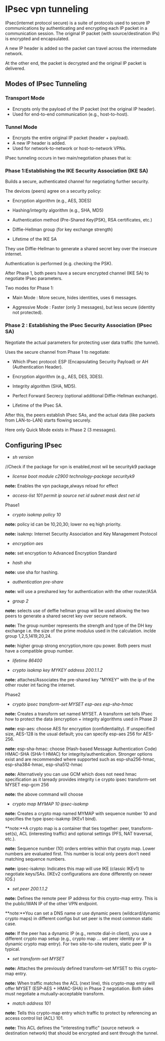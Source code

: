 # IPsec vpn tunneling
IPsec(internet protocol secure) is a suite of protocols used to secure IP communications by authenticating and encrypting each IP packet in a communication session.
The original IP packet (with source/destination IPs) is encrypted and encapsulated.

A new IP header is added so the packet can travel across the intermediate network.

At the other end, the packet is decrypted and the original IP packet is delivered.

## Modes of IPsec Tunneling
### Transport Mode
* Encrypts only the payload of the IP packet (not the original IP header).
* Used for end-to-end communication (e.g., host-to-host).

### Tunnel Mode
* Encrypts the entire original IP packet (header + payload).
* A new IP header is added.
* Used for network-to-network or host-to-network VPNs.

IPsec tunneling occurs in two main/negotiation phases that is:

### Phase 1:Establishing the IKE Security Association (IKE SA)

Builds a secure, authenticated channel for negotiating further security.

The devices (peers) agree on a security policy:

* Encryption algorithm (e.g., AES, 3DES)

* Hashing/integrity algorithm (e.g., SHA, MD5)

* Authentication method (Pre-Shared Key(PSK), RSA certificates, etc.)

* Diffie-Hellman group (for key exchange strength)

* Lifetime of the IKE SA

They use Diffie-Hellman to generate a shared secret key over the insecure internet.

Authentication is performed (e.g. checking the PSK).

After Phase 1, both peers have a secure encrypted channel (IKE SA) to negotiate IPsec parameters.

Two modes for Phase 1:

* Main Mode : More secure, hides identities, uses 6 messages.

* Aggressive Mode : Faster (only 3 messages), but less secure (identity not protected).

### Phase 2 : Establishing the IPsec Security Association (IPsec SA)

Negotiate the actual parameters for protecting user data traffic (the tunnel).

Uses the secure channel from Phase 1 to negotiate:

* Which IPsec protocol: ESP (Encapsulating Security Payload) or AH (Authentication Header).

* Encryption algorithm (e.g., AES, DES, 3DES).

* Integrity algorithm (SHA, MD5).

* Perfect Forward Secrecy (optional additional Diffie-Hellman exchange).

* Lifetime of the IPsec SA.

After this, the peers establish IPsec SAs, and the actual data (like packets from LAN-to-LAN) starts flowing securely.

Here only Quick Mode exists in Phase 2 (3 messages).

## Configuring IPsec
* _sh version_

//Check if the package for vpn is enabled,most wil be securityk9 package

* _license boot module c2900 technology-package securityk9_ 

 **note:** Enables the vpn package,always reload for effect
* _access-list 101 permit ip source net id subnet mask dest net id_

Phase1
* _crypto isakmp policy 10_

**note:** policy id can be 10,20,30; lower no eq high priority.

**note:** isakmp: Internet Security Association and Key Management Protocol

* _encryption aes_

**note:** set encryption to Advanced Encryption Standard

* _hash sha_

**note:** use sha for hashing.

* _authentication pre-share_

**note:** will use a preshared key for authentication with the other router/ASA

* _group 2_

**note:** selects use of deffie hellman group will be used allowing the two peers to generate a shared secret key over secure network.

**note:** The group number represents the strength and type of the DH key exchange i.e. the size of the prime modulus used in the calculation. inclde group 1,2,5,1419,20,24.

**note:** higher group strong encryption,more cpu power. Both peers must have a compatible group number.

* _lifetime 86400_

* _crypto isakmp key MYKEY address 200.1.1.2_

**note:** attaches/Associates the pre-shared key "MYKEY" with the ip of the other router int facing the internet.

Phase2
* _crypto ipsec transform-set MYSET esp-aes esp-sha-hmac_

**note:** Creates a transform set named MYSET. A transform set tells IPsec how to protect the data (encryption + integrity algorithms used in Phase 2)

**note:** esp-aes: choose AES for encryption (confidentiality). If unspecified size, AES-128 is the usual default; you can specify esp-aes 256 for AES-256.

**note:** esp-sha-hmac: choose (Hash-based Message Authentication Code) HMAC-SHA (SHA-1 HMAC) for integrity/authentication. Stronger options exist and are recommended where supported such as esp-sha256-hmac, esp-sha384-hmac, esp-sha512-hmac

**note:** Alternatively you can use GCM which does not need hmac specification as it laready provides integrity i.e crypto ipsec transform-set MYSET esp-gcm 256

**note:** the above command will choose 

* _crypto map MYMAP 10 ipsec-isakmp_

**note:** Creates a crypto map named MYMAP with sequence number 10 and specifies the type ipsec-isakmp (IKEv1 bind).

**note:**A crypto map is a container that ties together: peer, transform-set(s), ACL (interesting traffic) and optional settings (PFS, NAT traversal, etc.).

**note:** Sequence number (10) orders entries within that crypto map. Lower numbers are evaluated first. This number is local only peers don't need matching sequence numbers.

**note:** ipsec-isakmp: Indicates this map will use IKE (classic IKEv1) to negotiate keys/SAs. (IKEv2 configurations are done differently on newer IOS.)

* _set peer 200.1.1.2_

**note:** Defines the remote peer IP address for this crypto-map entry. This is the public/WAN IP of the other VPN endpoint.

**note:**You can set a DNS name or use dynamic peers (wildcard/dynamic crypto maps) in different configs but set peer <ip> is the most common static case.

**note:** If the peer has a dynamic IP (e.g., remote dial-in client), you use a different crypto map setup (e.g., crypto map ... set peer identity or a dynamic crypto map entry). For two site-to-site routers, static peer IP is typical.

* _set transform-set MYSET_

**note:** Attaches the previously defined transform-set MYSET to this crypto-map entry.

**note:** When traffic matches the ACL (next line), this crypto-map entry will offer MYSET (ESP-AES + HMAC-SHA) in Phase 2 negotiation. Both sides must negotiate a mutually-acceptable transform.

* _match address 101_

**note:** Tells this crypto-map entry which traffic to protect by referencing an access control list (ACL) 101.

**note:** This ACL defines the "interesting traffic" (source network -> destination network) that should be encrypted and sent through the tunnel.

